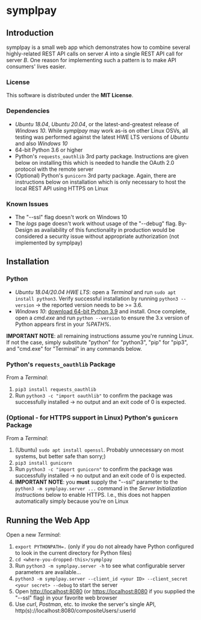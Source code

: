 # symplpay

## Introduction

symplpay is a small web app which demonstrates how to combine several highly-related REST API calls on server _A_ into a single REST API call for server _B_. One reason for implementing such a pattern is to make API consumers' lives easier.

### License

This software is distributed under the **MIT License**.

### Dependencies

* _Ubuntu 18.04_, _Ubuntu 20.04_, or the latest-and-greatest release of _Windows 10_. While _symplpay_ may work as-is on other Linux OSVs, all testing was performed against the latest HWE LTS versions of _Ubuntu_ and also _Windows 10_
* 64-bit Python 3.6 or higher
* Python's `requests_oauthlib` 3rd party package. Instructions are given below on installing this which is needed to handle the OAuth 2.0 protocol with the remote server
* (Optional) Python's `gunicorn` 3rd party package. Again, there are instructions below on installation which is only necessary to host the local REST API using HTTPS on Linux

### Known Issues

* The "--ssl" flag doesn't work on Windows 10
* The _logs_ page doesn't work without usage of the "--debug" flag. By-Design as availability of this functionality in production would be considered a security issue without appropriate authorization (not implemented by symplpay)

## Installation

### Python

* _Ubuntu 18.04/20.04 HWE LTS_: open a _Terminal_ and run `sudo apt install python3`. Verify successful installation by running `python3 --version` -> the reported version needs to be >= 3.6.
* _Windows 10_: [download 64-bit Python 3.9](https://www.python.org/ftp/python/3.9.0/python-3.9.0-amd64.exe) and install. Once complete, open a _cmd.exe_ and run `python --version` to ensure the 3.x version of Python appears first in your _%PATH%_.

**IMPORTANT NOTE**: all remaining instructions assume you're running Linux. If not the case, simply substitute "python" for "python3", "pip" for "pip3", and "cmd.exe" for "Terminal" in any commands below.

### Python's `requests_oauthlib` Package

From a _Terminal_:

1. `pip3 install requests_oauthlib`
1. Run `python3 -c "import oauthlib"` to confirm the package was successfully installed -> no output and an exit code of 0 is expected.

### (Optional - for HTTPS support in Linux) Python's `gunicorn` Package

From a _Terminal_:

1. (Ubuntu) `sudo apt install openssl`. Probably unnecessary on most systems, but better safe than sorry;)
1. `pip3 install gunicorn`
1. Run `python3 -c "import gunicorn"` to confirm the package was successfully installed -> no output and an exit code of 0 is expected.
1. **IMPORTANT NOTE**: you **must** supply the "--ssl" parameter to the `python3 -m symplpay.server ...` command in the _Server Initialization Instructions_ below to enable HTTPS. I.e., this does not happen automatically simply because you're on Linux

## Running the Web App

Open a new _Terminal_:

1. `export PYTHONPATH=.` (only if you do not already have Python configured to look in the current directory for Python files)
1. `cd <where-you-dropped-this>/symplpay`
1. Run `python3 -m symplpay.server -h` to see what configurable server parameters are available...
1. `python3 -m symplpay.server --client_id <your ID> --client_secret <your secret> --debug` to start the server
1. Open [http://localhost:8080](http://localhost:8080) (or [https://localhost:8080](https://localhost:8080) if you supplied the "--ssl" flag) in your favorite web browser
1. Use _curl_, _Postman_, etc. to invoke the server's single API, http(s)://localhost:8080/compositeUsers/:userId 